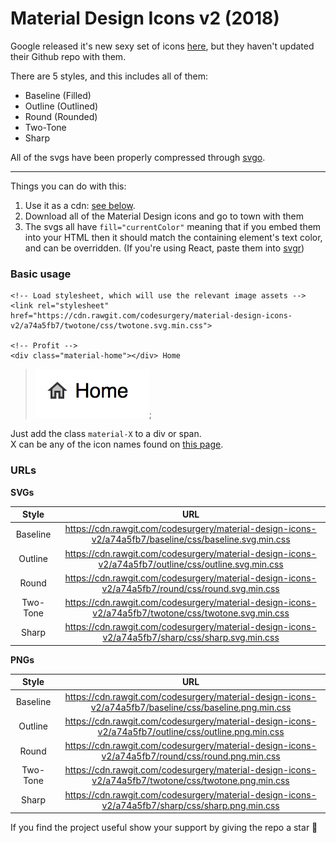 # Material Design Icons v2 (2018)

Google released it's new sexy set of icons [here](https://material.io/tools/icons),
but they haven't updated their Github repo with them.

There are 5 styles, and this includes all of them:

- Baseline (Filled)
- Outline (Outlined)
- Round (Rounded)
- Two-Tone
- Sharp

All of the svgs have been properly compressed through [svgo](https://github.com/svg/svgo).

---

Things you can do with this:

1. Use it as a cdn: [see below](#urls).
2. Download all of the Material Design icons and go to town with them
3. The svgs all have `fill="currentColor"` meaning that if you embed them
   into your HTML then it should match the containing element's text color,
   and can be overridden. (If you're using React, paste them into [svgr](https://svgr.now.sh/))

### Basic usage

```
<!-- Load stylesheet, which will use the relevant image assets -->
<link rel="stylesheet" href="https://cdn.rawgit.com/codesurgery/material-design-icons-v2/a74a5fb7/twotone/css/twotone.svg.min.css">

<!-- Profit -->
<div class="material-home"></div> Home
```

> ![](./example.png);

Just add the class `material-X` to a div or span.  
X can be any of the icon names found on [this page](https://material.io/tools/icons).

### URLs

**SVGs**

Style | URL
:---:|:---:
Baseline | https://cdn.rawgit.com/codesurgery/material-design-icons-v2/a74a5fb7/baseline/css/baseline.svg.min.css
Outline | https://cdn.rawgit.com/codesurgery/material-design-icons-v2/a74a5fb7/outline/css/outline.svg.min.css
Round | https://cdn.rawgit.com/codesurgery/material-design-icons-v2/a74a5fb7/round/css/round.svg.min.css
Two-Tone | https://cdn.rawgit.com/codesurgery/material-design-icons-v2/a74a5fb7/twotone/css/twotone.svg.min.css
Sharp | https://cdn.rawgit.com/codesurgery/material-design-icons-v2/a74a5fb7/sharp/css/sharp.svg.min.css

**PNGs**

Style | URL
:---:|:---:
Baseline | https://cdn.rawgit.com/codesurgery/material-design-icons-v2/a74a5fb7/baseline/css/baseline.png.min.css
Outline | https://cdn.rawgit.com/codesurgery/material-design-icons-v2/a74a5fb7/outline/css/outline.png.min.css
Round | https://cdn.rawgit.com/codesurgery/material-design-icons-v2/a74a5fb7/round/css/round.png.min.css
Two-Tone | https://cdn.rawgit.com/codesurgery/material-design-icons-v2/a74a5fb7/twotone/css/twotone.png.min.css
Sharp | https://cdn.rawgit.com/codesurgery/material-design-icons-v2/a74a5fb7/sharp/css/sharp.png.min.css

If you find the project useful show your support by giving the repo a star 💙
